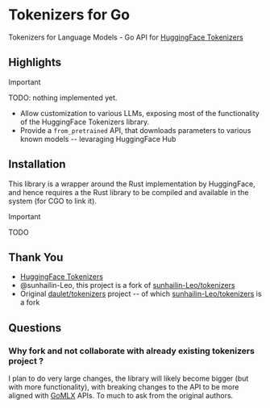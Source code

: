 # Tokenizers for Go
Tokenizers for Language Models - Go API for [HuggingFace Tokenizers](https://github.com/huggingface/tokenizers)

## Highlights

> [!IMPORTANT]  
> TODO: nothing implemented yet.

* Allow customization to various LLMs, exposing most of the functionality of the HuggingFace Tokenizers library.
* Provide a `from_pretrained` API, that downloads parameters to various known models -- levaraging HuggingFace Hub

## Installation

This library is a wrapper around the Rust implementation by HuggingFace, and hence requires a the Rust library to be compiled and available in the system (for CGO to link it).

> [!IMPORTANT]  
> TODO

## Thank You

* [HuggingFace Tokenizers](https://github.com/huggingface/tokenizers)
* @sunhailin-Leo, this project is a fork of [sunhailin-Leo/tokenizers](https://github.com/sunhailin-Leo/tokenizers/)
* Original [daulet/tokenizers](https://github.com/daulet/tokenizers) project -- of which [sunhailin-Leo/tokenizers](https://github.com/sunhailin-Leo/tokenizers/) is a fork

## Questions

### Why fork and not collaborate with already existing tokenizers project ?

I plan to do very large changes, the library will likely become bigger (but with more functionality), with breaking changes to the API to be more aligned with [GoMLX](https://github.com/gomlx/gomlx/) APIs. To much to ask from the original authors.



